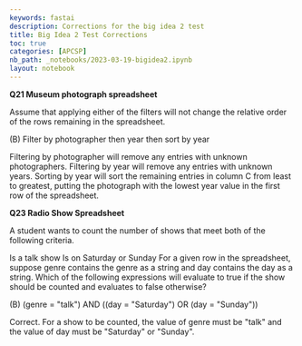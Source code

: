 ```yaml
---
keywords: fastai
description: Corrections for the big idea 2 test
title: Big Idea 2 Test Corrections
toc: true
categories: [APCSP]
nb_path: _notebooks/2023-03-19-bigidea2.ipynb
layout: notebook
---
```


<!--
#################################################
### THIS FILE WAS AUTOGENERATED! DO NOT EDIT! ###
#################################################
# file to edit: _notebooks/2023-03-19-bigidea2.ipynb
-->

<div class="container" id="notebook-container">
        
<div class="cell border-box-sizing text_cell rendered"><div class="inner_cell">
<div class="text_cell_render border-box-sizing rendered_html">
<p><strong>Q21 Museum photograph spreadsheet</strong></p>

</div>
</div>
</div>
<div class="cell border-box-sizing text_cell rendered"><div class="inner_cell">
<div class="text_cell_render border-box-sizing rendered_html">
<p>Assume that applying either of the filters will not change the relative order of the rows remaining in the spreadsheet.</p>
<p>(B) Filter by photographer then year then sort by year</p>
<p>Filtering by photographer will remove any entries with unknown photographers. Filtering by year will remove any entries with unknown years. Sorting by year will sort the remaining entries in column C from least to greatest, putting the photograph with the lowest year value in the first row of the spreadsheet.</p>

</div>
</div>
</div>
<div class="cell border-box-sizing text_cell rendered"><div class="inner_cell">
<div class="text_cell_render border-box-sizing rendered_html">
<p><strong>Q23 Radio Show Spreadsheet</strong></p>

</div>
</div>
</div>
<div class="cell border-box-sizing text_cell rendered"><div class="inner_cell">
<div class="text_cell_render border-box-sizing rendered_html">
<p>A student wants to count the number of shows that meet both of the following criteria.</p>
<p>Is a talk show
Is on Saturday or Sunday
For a given row in the spreadsheet, suppose genre contains the genre as a string and day contains the day as a string. Which of the following expressions will evaluate to true if the show should be counted and evaluates to false otherwise?</p>
<p>(B) (genre = "talk") AND ((day = "Saturday") OR (day = "Sunday"))</p>
<p>Correct. For a show to be counted, the value of genre must be "talk" and the value of day must be "Saturday" or "Sunday".</p>

</div>
</div>
</div>
</div>
 

